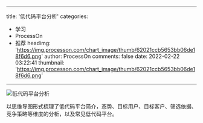 
---
title: '低代码平台分析'
categories: 
 - 学习
 - ProcessOn
 - 推荐
headimg: 'https://img.processon.com/chart_image/thumb/62021ccb5653bb06de18f6d6.png'
author: ProcessOn
comments: false
date: 2022-02-22 03:22:41
thumbnail: 'https://img.processon.com/chart_image/thumb/62021ccb5653bb06de18f6d6.png'
---

<div>   
<img class="thumb" alt="低代码平台分析" src="https://img.processon.com/chart_image/thumb/62021ccb5653bb06de18f6d6.png" referrerpolicy="no-referrer">
<p>以思维导图形式梳理了低代码平台简介，态势、目标用户、目标客户、筛选依据、竞争策略等维度的分析，以及常见低代码平台。</p>  
</div>
            